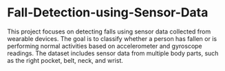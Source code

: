 # Fall-Detection-using-Sensor-Data
This project focuses on detecting falls using sensor data collected from wearable devices. The goal is to classify whether a person has fallen or is performing normal activities based on accelerometer and gyroscope readings. The dataset includes sensor data from multiple body parts, such as the right pocket, belt, neck, and wrist.
